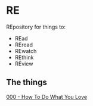# RE

REpository for things to:

- REad
- REread
- REwatch
- REthink
- REview

## The things

[000 - How To Do What You Love](things/000-How-to-do-what-you-love.md)
